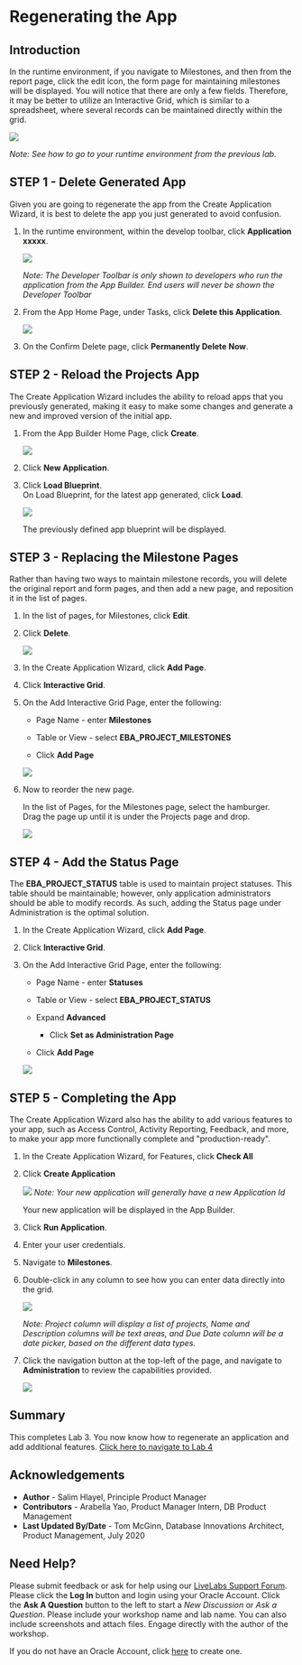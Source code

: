 # Regenerating the App

## Introduction
In the runtime environment, if you navigate to Milestones, and then from the report page, click the edit icon, the form page for maintaining milestones will be displayed. You will notice that there are only a few fields. Therefore, it may be better to utilize an Interactive Grid, which is similar to a spreadsheet, where several records can be maintained directly within the grid.

![](images/milestone-form.png " ")

*Note: See how to go to your runtime environment from the previous lab.*

## **STEP 1** - Delete Generated App
Given you are going to regenerate the app from the Create Application Wizard, it is best to delete the app you just generated to avoid confusion.

1. In the runtime environment, within the develop toolbar, click **Application xxxxx**.  

    ![](images/dev-toolbar.png " ")  

    *Note: The Developer Toolbar is only shown to developers who run the application from the App Builder. End users will never be shown the Developer Toolbar*

2. From the App Home Page, under Tasks, click **Delete this Application**.  

    ![](images/delete-app.png " ")  

3. On the Confirm Delete page, click **Permanently Delete Now**.

## **STEP 2** - Reload the Projects App
The Create Application Wizard includes the ability to reload apps that you previously generated, making it easy to make some changes and generate a new and improved version of the initial app.

1. From the App Builder Home Page, click **Create**.

    ![](images/create-app.png " ")

2. Click **New Application**.

3. Click **Load Blueprint**.    
    On Load Blueprint, for the latest app generated, click **Load**.  

    ![](images/load-blueprint.png " ")  

    The previously defined app blueprint will be displayed.

## **STEP 3** - Replacing the Milestone Pages
Rather than having two ways to maintain milestone records, you will delete the original report and form pages, and then add a new page, and reposition it in the list of pages.

1. In the list of pages, for Milestones, click **Edit**.
2. Click **Delete**.  

    ![](images/delete-old-page.png " ")

3. In the Create Application Wizard, click **Add Page**.
4. Click **Interactive Grid**.
5. On the Add Interactive Grid Page, enter the following:
    - Page Name - enter **Milestones**
    - Table or View - select **EBA\_PROJECT\_MILESTONES**

    - Click **Add Page**  

    ![](images/set-milestones.png " ")

6. Now to reorder the new page.

    In the list of Pages, for the Milestones page, select the hamburger.    
    Drag the page up until it is under the Projects page and drop.

    ![](images/move-milestones.png " ")


## **STEP 4** - Add the Status Page
The **EBA\_PROJECT\_STATUS** table is used to maintain project statuses. This table should be maintainable; however, only application administrators should be able to modify records. As such, adding the Status page under Administration is the optimal solution.

1. In the Create Application Wizard, click **Add Page**.
2. Click **Interactive Grid**.
3. On the Add Interactive Grid Page, enter the following:
    - Page Name - enter **Statuses**
    - Table or View - select **EBA\_PROJECT\_STATUS**
    - Expand **Advanced**
        - Click **Set as Administration Page**

    - Click **Add Page**  

    ![](images/set-status.png " ")


## **STEP 5** - Completing the App
The Create Application Wizard also has the ability to add various features to your app, such as Access Control, Activity Reporting, Feedback, and more, to make your app more functionally complete and "production-ready".

1. In the Create Application Wizard, for Features, click **Check All**
2. Click **Create Application**

    ![](images/check-features.png " ")
    *Note: Your new application will generally have a new Application Id*

    Your new application will be displayed in the App Builder.

3. Click **Run Application**.
4. Enter your user credentials.
5. Navigate to **Milestones**.
6. Double-click in any column to see how you can enter data directly into the grid.

    ![](images/view-milestones.png " ")

    *Note: Project column will display a list of projects, Name and Description columns will be text areas, and Due Date column will be a date picker, based on the different data types.*

7. Click the navigation button at the top-left of the page, and navigate to **Administration** to review the capabilities provided.

    ![](images/view-admin.png " ")

## **Summary**

This completes Lab 3. You now know how to regenerate an application and add additional features. [Click here to navigate to Lab 4](?lab=lab-4-improving-dashboard)

## **Acknowledgements**

 - **Author** -  Salim Hlayel, Principle Product Manager
 - **Contributors** - Arabella Yao, Product Manager Intern, DB Product Management
 - **Last Updated By/Date** - Tom McGinn, Database Innovations Architect, Product Management, July 2020

## Need Help?
Please submit feedback or ask for help using our [LiveLabs Support Forum](https://community.oracle.com/tech/developers/categories/oracle-apex-development-workshops). Please click the **Log In** button and login using your Oracle Account. Click the **Ask A Question** button to the left to start a *New Discussion* or *Ask a Question*.  Please include your workshop name and lab name.  You can also include screenshots and attach files.  Engage directly with the author of the workshop.

If you do not have an Oracle Account, click [here](https://profile.oracle.com/myprofile/account/create-account.jspx) to create one.
